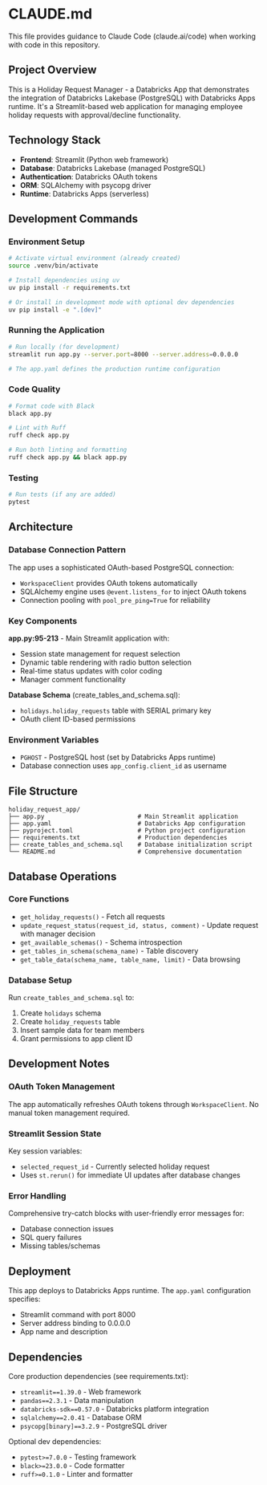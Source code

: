 # CLAUDE.md

This file provides guidance to Claude Code (claude.ai/code) when working with code in this repository.

## Project Overview

This is a Holiday Request Manager - a Databricks App that demonstrates the integration of Databricks Lakebase (PostgreSQL) with Databricks Apps runtime. It's a Streamlit-based web application for managing employee holiday requests with approval/decline functionality.

## Technology Stack

- **Frontend**: Streamlit (Python web framework)
- **Database**: Databricks Lakebase (managed PostgreSQL)
- **Authentication**: Databricks OAuth tokens
- **ORM**: SQLAlchemy with psycopg driver
- **Runtime**: Databricks Apps (serverless)

## Development Commands

### Environment Setup
```bash
# Activate virtual environment (already created)
source .venv/bin/activate

# Install dependencies using uv
uv pip install -r requirements.txt

# Or install in development mode with optional dev dependencies
uv pip install -e ".[dev]"
```

### Running the Application
```bash
# Run locally (for development)
streamlit run app.py --server.port=8000 --server.address=0.0.0.0

# The app.yaml defines the production runtime configuration
```

### Code Quality
```bash
# Format code with Black
black app.py

# Lint with Ruff
ruff check app.py

# Run both linting and formatting
ruff check app.py && black app.py
```

### Testing
```bash
# Run tests (if any are added)
pytest
```

## Architecture

### Database Connection Pattern
The app uses a sophisticated OAuth-based PostgreSQL connection:
- `WorkspaceClient` provides OAuth tokens automatically
- SQLAlchemy engine uses `@event.listens_for` to inject OAuth tokens
- Connection pooling with `pool_pre_ping=True` for reliability

### Key Components

**app.py:95-213** - Main Streamlit application with:
- Session state management for request selection
- Dynamic table rendering with radio button selection
- Real-time status updates with color coding
- Manager comment functionality

**Database Schema** (create_tables_and_schema.sql):
- `holidays.holiday_requests` table with SERIAL primary key
- OAuth client ID-based permissions

### Environment Variables
- `PGHOST` - PostgreSQL host (set by Databricks Apps runtime)
- Database connection uses `app_config.client_id` as username

## File Structure

```
holiday_request_app/
├── app.py                          # Main Streamlit application
├── app.yaml                        # Databricks App configuration  
├── pyproject.toml                  # Python project configuration
├── requirements.txt                # Production dependencies
├── create_tables_and_schema.sql    # Database initialization script
└── README.md                       # Comprehensive documentation
```

## Database Operations

### Core Functions
- `get_holiday_requests()` - Fetch all requests
- `update_request_status(request_id, status, comment)` - Update request with manager decision
- `get_available_schemas()` - Schema introspection
- `get_tables_in_schema(schema_name)` - Table discovery
- `get_table_data(schema_name, table_name, limit)` - Data browsing

### Database Setup
Run `create_tables_and_schema.sql` to:
1. Create `holidays` schema
2. Create `holiday_requests` table
3. Insert sample data for team members
4. Grant permissions to app client ID

## Development Notes

### OAuth Token Management
The app automatically refreshes OAuth tokens through `WorkspaceClient`. No manual token management required.

### Streamlit Session State
Key session variables:
- `selected_request_id` - Currently selected holiday request
- Uses `st.rerun()` for immediate UI updates after database changes

### Error Handling
Comprehensive try-catch blocks with user-friendly error messages for:
- Database connection issues
- SQL query failures
- Missing tables/schemas

## Deployment

This app deploys to Databricks Apps runtime. The `app.yaml` configuration specifies:
- Streamlit command with port 8000
- Server address binding to 0.0.0.0
- App name and description

## Dependencies

Core production dependencies (see requirements.txt):
- `streamlit==1.39.0` - Web framework
- `pandas==2.3.1` - Data manipulation  
- `databricks-sdk==0.57.0` - Databricks platform integration
- `sqlalchemy==2.0.41` - Database ORM
- `psycopg[binary]==3.2.9` - PostgreSQL driver

Optional dev dependencies:
- `pytest>=7.0.0` - Testing framework
- `black>=23.0.0` - Code formatter
- `ruff>=0.1.0` - Linter and formatter